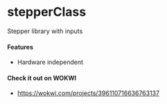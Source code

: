 # stepperClass
Stepper library with inputs
#### Features
* Hardware independent
#### Check it out on WOKWI
* https://wokwi.com/projects/396110716636763137
